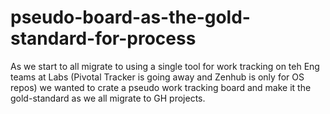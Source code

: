 # pseudo-board-as-the-gold-standard-for-process

As we start to all migrate to using a single tool for work tracking on teh Eng teams at Labs (Pivotal Tracker is going away and Zenhub is only for OS repos) we wanted to crate a pseudo work tracking board and make it the gold-standard as we all migrate to GH projects. 
